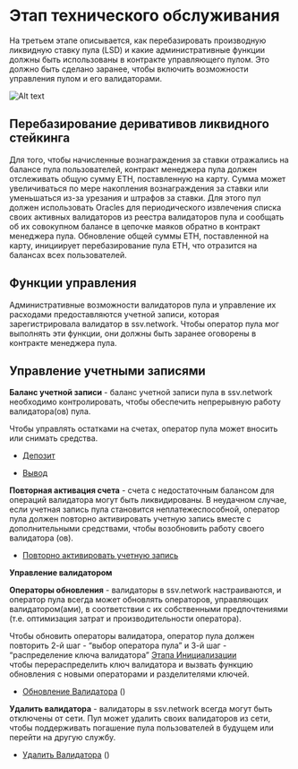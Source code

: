 # Этап технического обслуживания


На третьем этапе описывается, как перебазировать производную ликвидную ставку пула (LSD) и какие административные функции должны быть использованы в контракте управляющего пулом. 
Это должно быть сделано заранее, чтобы включить возможности управления пулом и его валидаторами.

![Alt text](/img/ssv/maintence_stage_01.png)

## Перебазирование деривативов ликвидного стейкинга

Для того, чтобы начисленные вознаграждения за ставки отражались на балансе пула пользователей, контракт менеджера пула должен отслеживать общую сумму ETH, поставленную на карту. 
Сумма может увеличиваться по мере накопления вознаграждения за ставки или уменьшаться из-за урезания и штрафов за ставки.
Для этого пул должен использовать Oracles для периодического извлечения списка своих активных валидаторов из реестра валидаторов пула 
и сообщать об их совокупном балансе в цепочке маяков обратно в контракт менеджера пула. 
Обновление общей суммы ETH, поставленной на карту, инициирует перебазирование пула ETH, что отразится на балансах всех пользователей.

## Функции управления

Административные возможности валидаторов пула и управление их расходами предоставляются учетной записи, которая зарегистрировала валидатор в ssv.network.
Чтобы оператор пула мог выполнять эти функции, они должны быть заранее оговорены в контракте менеджера пула.


## Управление учетными записями

**Баланс учетной записи** - баланс учетной записи пула в ssv.network необходимо контролировать, чтобы обеспечить непрерывную работу валидатора(ов) пула.

Чтобы управлять остатками на счетах, оператор пула может вносить или снимать средства.


* <a href="https://docs.ssv.network/developers/smart-contracts/account-methods#deposit">Депозит</a>

* <a href="https://docs.ssv.network/developers/smart-contracts/account-methods#withdraw">Вывод</a>


**Повторная активация счета** - счета с недостаточным балансом для операций валидатора могут быть ликвидированы. 
В неудачном случае, если учетная запись пула становится неплатежеспособной, оператор пула должен повторно активировать учетную запись вместе с дополнительными средствами, 
чтобы возобновить работу своего валидатора (ов).

* <a href="https://docs.ssv.network/developers/smart-contracts/account-methods#reactivateaccount">Повторно активировать учетную запись</a>


**Управление валидатором**


**Операторы обновления** - валидаторы в ssv.network настраиваются, и оператор пула всегда может обновлять операторов, управляющих валидатором(ами), 
в соответствии с их собственными предпочтениями (т.е. оптимизация затрат и производительности оператора).

Чтобы обновить операторы валидатора, оператор пула должен повторить 2-й шаг - “выбор оператора пула” и 3-й шаг - “распределение ключа валидатора” <a href="https://docs.ssv.network/developers/integration-guides/staking-pools/maintenance-stage">Этапа Инициализации</a>  
чтобы перераспределить ключ валидатора и вызвать функцию обновления с новыми операторами и разделителями ключей.


* <a href="https://docs.ssv.network/developers/smart-contracts/validators-methods#updatevalidator">Обновление Валидатора</a> ()



**Удалить валидатора** - валидаторы в ssv.network всегда могут быть отключены от сети. Пул может удалить своих валидаторов из сети, 
чтобы поддерживать погашение пула пользователей в будущем или перейти на другую службу.


* <a href="https://docs.ssv.network/developers/smart-contracts/validators-methods#removevalidator">Удалить Валидатора</a> ()

